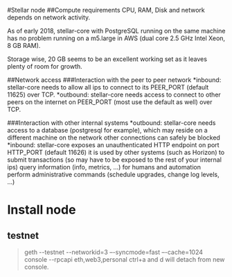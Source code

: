 #Stellar node
##Compute requirements
CPU, RAM, Disk and network depends on network activity.

As of early 2018, stellar-core with PostgreSQL running on the same machine has no problem running on a m5.large in AWS (dual core 2.5 GHz Intel Xeon, 8 GB RAM).

Storage wise, 20 GB seems to be an excellent working set as it leaves plenty of room for growth.

##Network access
###Interaction with the peer to peer network
*inbound: stellar-core needs to allow all ips to connect to its PEER_PORT (default 11625) over TCP.
*outbound: stellar-core needs access to connect to other peers on the internet on PEER_PORT (most use the default as well) over TCP.

###Interaction with other internal systems
*outbound:
stellar-core needs access to a database (postgresql for example), which may reside on a different machine on the network
other connections can safely be blocked
*inbound: stellar-core exposes an unauthenticated HTTP endpoint on port HTTP_PORT (default 11626)
it is used by other systems (such as Horizon) to submit transactions (so may have to be exposed to the rest of your internal ips)
query information (info, metrics, …) for humans and automation perform administrative commands (schedule upgrades, change log levels, …)

# Install node
## testnet

>geth --testnet --networkid=3 –-syncmode=fast –-cache=1024 console --rpcapi eth,web3,personal
>ctrl+a and d will detach from new console.